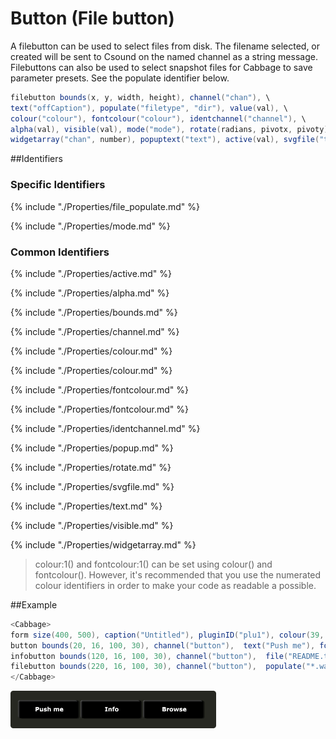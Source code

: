 # Button (File button)

A filebutton can be used to select files from disk. The filename selected, or created will be sent to Csound on the named channel as a string message. Filebuttons can also be used to select snapshot files for Cabbage to save parameter presets. See the populate identifier below. 

```csharp
filebutton bounds(x, y, width, height), channel("chan"), \
text("offCaption"), populate("filetype", "dir"), value(val), \
colour("colour"), fontcolour("colour"), identchannel("channel"), \
alpha(val), visible(val), mode("mode"), rotate(radians, pivotx, pivoty), \
widgetarray("chan", number), popuptext("text"), active(val), svgfile("type", "file")
```
<!--(End of syntax)/-->

##Identifiers

### Specific Identifiers

{% include "./Properties/file_populate.md" %}

{% include "./Properties/mode.md" %}

### Common Identifiers

{% include "./Properties/active.md" %}

{% include "./Properties/alpha.md" %}

{% include "./Properties/bounds.md" %}

{% include "./Properties/channel.md" %}

{% include "./Properties/colour.md" %}

{% include "./Properties/colour.md" %}

{% include "./Properties/fontcolour.md" %}

{% include "./Properties/fontcolour.md" %}

{% include "./Properties/identchannel.md" %}

{% include "./Properties/popup.md" %}

{% include "./Properties/rotate.md" %}

{% include "./Properties/svgfile.md" %}

{% include "./Properties/text.md" %}

{% include "./Properties/visible.md" %}

{% include "./Properties/widgetarray.md" %}

<!--(End of identifiers)/-->
>colour:1() and fontcolour:1() can be set using colour() and fontcolour(). However, it's recommended that you use the numerated colour identifiers in order to make your code as readable a possible. 

##Example
```csharp
<Cabbage>
form size(400, 500), caption("Untitled"), pluginID("plu1"), colour(39, 40, 34)
button bounds(20, 16, 100, 30), channel("button"),  text("Push me"), fontcolour("white")
infobutton bounds(120, 16, 100, 30), channel("button"),  file("README.txt"), text("Info")
filebutton bounds(220, 16, 100, 30), channel("button"),  populate("*.wav", ""), text("Browse")
</Cabbage>
```


![](../images/buttonExample.png)